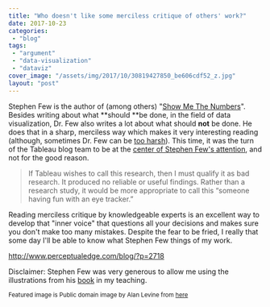 ```yaml
---
title: "Who doesn't like some merciless critique of others' work?"
date: 2017-10-23
categories: 
 - "blog"
tags: 
 - "argument"
 - "data-visualization"
 - "dataviz"
cover_image: "/assets/img/2017/10/30819427850_be606cdf52_z.jpg"
layout: "post"
---
```


Stephen Few is the author of (among others) "[Show Me The Numbers](http://www.perceptualedge.com/blog/?p=2718)". Besides writing about what **should **be done, in the field of data visualization, Dr. Few also writes a lot about what should **not** be done. He does that in a sharp, merciless way which makes it very interesting reading (although, sometimes Dr. Few can be [too harsh](http://gorelik.net/2017/08/18/on-data-beauty-and-communication-style/)). This time, it was the turn of the Tableau blog team to be at the [center of Stephen Few's attention](http://www.perceptualedge.com/blog/?p=2718), and not for the good reason.

> If Tableau wishes to call this research, then I must qualify it as bad research. It produced no reliable or useful findings. Rather than a research study, it would be more appropriate to call this “someone having fun with an eye tracker.”

Reading merciless critique by knowledgeable experts is an excellent way to develop that "inner voice" that questions all your decisions and makes sure you don't make too many mistakes. Despite the fear to be fried, I really that some day I'll be able to know what Stephen Few things of my work.

[<http://www.perceptualedge.com/blog/?p=2718>](http://www.perceptualedge.com/blog/?p=2718)

Disclaimer: Stephen Few was very generous to allow me using the illustrations from his [book](http://amzn.to/2vOXdiL) in my teaching.

<small>Featured image is Public domain image by Alan Levine from <a href="https://www.flickr.com/photos/cogdog/30819427850/in/photolist-NXpCaG-dg8LL-bDmUMe-i6Kq1-iFMWWg-b2TVat-augnfa-8DBUYJ-d2xDsE-iGo5Ya-nRokgt-9Y6NCo-5emtL-eHWoc3-9mtAak-bv8hdE-4Jq6Vu-YHD5ab-4ptXuH-83XsgG-E6B8c-qbU2T1-3eEaWT-EbLC4-8rHsn5-Mxorp-v5uJf-sd5LK-4VvejS-frT4Bg-GnNdJF-Mxevh-sbehrn-6zcvfi-9mKvaa-roVNep-9S6kEm-8JtoJU-fPxGqz-6tu1HX-fFqtZD-GsicQC-iNpH9k-ej53ZN-5kb7iM-a4vCJU-gVhJyo-rxKNph-34Ydj3-a4vAYJ" target="_blank" rel="noopener">here</a></small>
